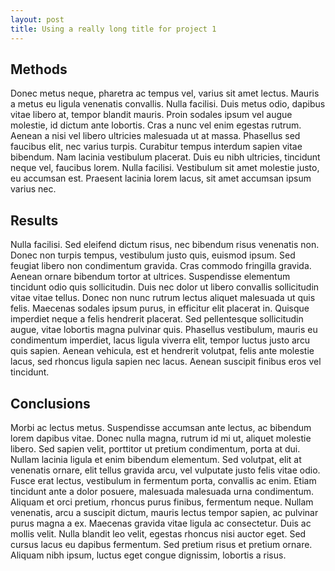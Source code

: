 ```yaml
---
layout: post
title: Using a really long title for project 1
---
```


<h2>Methods</h2>
Donec metus neque, pharetra ac tempus vel, varius sit amet lectus. Mauris a metus eu ligula venenatis convallis. Nulla facilisi. Duis metus odio, dapibus vitae libero at, tempor blandit mauris. Proin sodales ipsum vel augue molestie, id dictum ante lobortis. Cras a nunc vel enim egestas rutrum. Aenean a nisi vel libero ultricies malesuada ut at massa. Phasellus sed faucibus elit, nec varius turpis. Curabitur tempus interdum sapien vitae bibendum. Nam lacinia vestibulum placerat. Duis eu nibh ultricies, tincidunt neque vel, faucibus lorem. Nulla facilisi. Vestibulum sit amet molestie justo, eu accumsan est. Praesent lacinia lorem lacus, sit amet accumsan ipsum varius nec.
<h2>Results</h2>
Nulla facilisi. Sed eleifend dictum risus, nec bibendum risus venenatis non. Donec non turpis tempus, vestibulum justo quis, euismod ipsum. Sed feugiat libero non condimentum gravida. Cras commodo fringilla gravida. Aenean ornare bibendum tortor at ultrices. Suspendisse elementum tincidunt odio quis sollicitudin. Duis nec dolor ut libero convallis sollicitudin vitae vitae tellus. Donec non nunc rutrum lectus aliquet malesuada ut quis felis. Maecenas sodales ipsum purus, in efficitur elit placerat in. Quisque imperdiet neque a felis hendrerit placerat. Sed pellentesque sollicitudin augue, vitae lobortis magna pulvinar quis. Phasellus vestibulum, mauris eu condimentum imperdiet, lacus ligula viverra elit, tempor luctus justo arcu quis sapien. Aenean vehicula, est et hendrerit volutpat, felis ante molestie lacus, sed rhoncus ligula sapien nec lacus. Aenean suscipit finibus eros vel tincidunt.
<h2>Conclusions</h2>
Morbi ac lectus metus. Suspendisse accumsan ante lectus, ac bibendum lorem dapibus vitae. Donec nulla magna, rutrum id mi ut, aliquet molestie libero. Sed sapien velit, porttitor ut pretium condimentum, porta at dui. Nullam lacinia ligula et enim bibendum elementum. Sed volutpat, elit at venenatis ornare, elit tellus gravida arcu, vel vulputate justo felis vitae odio. Fusce erat lectus, vestibulum in fermentum porta, convallis ac enim. Etiam tincidunt ante a dolor posuere, malesuada malesuada urna condimentum. Aliquam et orci pretium, rhoncus purus finibus, fermentum neque. Nullam venenatis, arcu a suscipit dictum, mauris lectus tempor sapien, ac pulvinar purus magna a ex. Maecenas gravida vitae ligula ac consectetur. Duis ac mollis velit. Nulla blandit leo velit, egestas rhoncus nisi auctor eget. Sed cursus lacus eu dapibus fermentum. Sed pretium risus et pretium ornare. Aliquam nibh ipsum, luctus eget congue dignissim, lobortis a risus.
